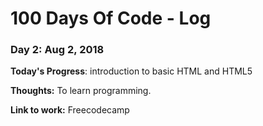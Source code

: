 # 100 Days Of Code - Log

### Day 2: Aug 2, 2018

**Today's Progress**: introduction to basic HTML and HTML5

**Thoughts:** To learn programming. 

**Link to work:** Freecodecamp
